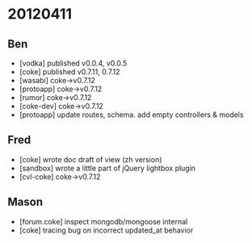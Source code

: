 # 20120411

## Ben
- [vodka] published v0.0.4, v0.0.5
- [coke] published v0.7.11, 0.7.12
- [wasabi] coke->v0.7.12
- [protoapp] coke->v0.7.12
- [rumor] coke->v0.7.12
- [coke-dev] coke->v0.7.12
- [protoapp] update routes, schema. add empty controllers & models


## Fred
- [coke] wrote doc draft of view (zh version)
- [sandbox] wrote a little part of jQuery lightbox plugin
- [cvl-coke] coke->v0.7.12



## Mason
- [forum.coke] inspect mongodb/mongoose internal
- [coke] tracing bug on incorrect updated_at behavior